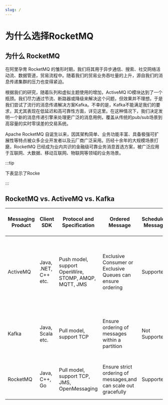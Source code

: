 ```yaml
---
slug: /
---
```


# 为什么选择RocketMQ

## 为什么 RocketMQ
在阿里孕育 RocketMQ 的雏形时期，我们将其用于异步通信、搜索、社交网络活动流、数据管道，贸易流程中。随着我们的贸易业务吞吐量的上升，源自我们的消息传递集群的压力也变得紧迫。

根据我们的研究，随着队列和虚拟主题使用的增加，ActiveMQ IO模块达到了一个瓶颈。我们尽力通过节流、断路器或降级来解决这个问题，但效果并不理想。于是我们尝试了流行的消息传递解决方案Kafka。不幸的是，Kafka不能满足我们的要求，其尤其表现在低延迟和高可靠性方面，详见这里。在这种情况下，我们决定发明一个新的消息传递引擎来处理更广泛的消息用例，覆盖从传统的pub/sub场景到高容量的实时零误差的交易系统。

Apache RocketMQ 自诞生以来，因其架构简单、业务功能丰富、具备极强可扩展性等特点被众多企业开发者以及云厂商广泛采用。历经十余年的大规模场景打磨，RocketMQ 已经成为业内共识的金融级可靠业务消息首选方案，被广泛应用于互联网、大数据、移动互联网、物联网等领域的业务场景。

:::tip

下表显示了Rocke

:::

## RocketMQ vs. ActiveMQ vs. Kafka

| Messaging Product|Client SDK| Protocol and Specification | Ordered Message  | Scheduled Message | Batched Message |BroadCast Message| Message Filter|Server Triggered Redelivery|Message Storage|Message Retroactive|Message Priority|High Availability and Failover|Message Track|Configuration|Management and Operation Tools|
| -------|--------|--------|-----|-----|-----|-----|-----|-----|-----|-----|-----|-----|-----|-----|-----|
| ActiveMQ|Java, .NET, C++ etc. |Push model, support OpenWire, STOMP, AMQP, MQTT, JMS|Exclusive Consumer or Exclusive Queues can ensure ordering|Supported|Not Supported|Supported|Supported|Not Supported|Supports very fast persistence using JDBC along with a high performance journal，such as levelDB, kahaDB|Supported|Supported|Supported, depending on storage,if using levelDB it requires a ZooKeeper server|Not Supported|The default configuration is low level, user need to optimize the configuration parameters|Supported|
| Kafka      | Java, Scala etc.|Pull model, support TCP|Ensure ordering of messages within a partition|Not Supported|Supported, with async producer|Not Supported|Supported, you can use Kafka Streams to filter messages|Not Supported|High performance file storage|Supported offset indicate|Not Supported|Supported, requires a ZooKeeper server|Not Supported|Kafka uses key-value pairs format for configuration. These values can be supplied either from a file or programmatically.|Supported, use terminal command to expose core metrics|
| RocketMQ      |Java, C++, Go |Pull model, support TCP, JMS, OpenMessaging|Ensure strict ordering of messages,and can scale out gracefully|Supported|Supported, with sync mode to avoid message loss|Supported|Supported, property filter expressions based on SQL92|Supported|High performance and low latency file storage|Supported timestamp and offset two indicates|Not Supported|Supported, Master-Slave model, without another kit|Supported|Work out of box,user only need to pay attention to a few configurations|Supported, rich web and terminal command to expose core metrics|
